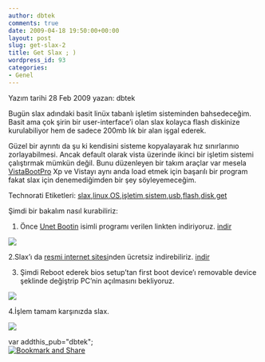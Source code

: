 ```yaml
---
author: dbtek
comments: true
date: 2009-04-18 19:50:00+00:00
layout: post
slug: get-slax-2
title: Get Slax ; )
wordpress_id: 93
categories:
- Genel
---
```


Yazım tarihi 28 Feb 2009 yazan: dbtek[](http://dbtek.wordpress.com/wp-admin/post.php?action=edit&post=45)    

            

Bugün slax adındaki basit linüx tabanlı işletim sisteminden bahsedeceğim. Basit ama çok şirin bir user-interface’i olan slax kolayca flash diskinize kurulabiliyor hem de sadece 200mb lık bir alan işgal ederek.

Güzel bir ayrıntı da şu ki kendisini sisteme kopyalayarak hız sınırlarınıo zorlayabilmesi. Ancak default olarak vista üzerinde ikinci bir işletim sistemi çalıştırmak mümkün değil. Bunu düzenleyen bir takım araçlar var mesela [VistaBootPro](http://www.vistabootpro.org/) Xp ve Vistayı aynı anda load etmek için başarılı bir program fakat slax için denemediğimden bir şey söyleyemeceğim.

Technorati Etiketleri: [slax](http://technorati.com/tags/slax),[linux](http://technorati.com/tags/linux),[OS](http://technorati.com/tags/OS),[işletim](http://technorati.com/tags/i%c5%9fletim),[sistem](http://technorati.com/tags/sistem),[usb](http://technorati.com/tags/usb),[flash](http://technorati.com/tags/flash),[disk](http://technorati.com/tags/disk),[get](http://technorati.com/tags/get)

Şimdi bir bakalım nasıl kurabiliriz:

1. Önce [Unet Bootin](http://unetbootin.sourceforge.net/unetbootin-windows-latest.exe) isimli programı verilen linkten indiriyoruz. [indir](http://unetbootin.sourceforge.net/unetbootin-windows-latest.exe)

![](http://static.shiftdelete.net/img/article/slax21235573684.jpg)

2.Slax’ı da [resmi internet sitesi](http://www.slax.org/get_slax.php)nden ücretsiz indirebiliriz. [indir](http://www.slax.org/get_slax.php)

3. Şimdi Reboot ederek bios setup’tan first boot device’ı removable device şeklinde değiştrip PC’nin açılmasını bekliyoruz.

![](http://static.shiftdelete.net/img/article/slax41235574315.jpg)

4.İşlem tamam karşınızda slax.

![](http://static.shiftdelete.net/img/article/slax31235573245.jpg)

  
  
  
var addthis_pub="dbtek";  
[![Bookmark and Share](http://s7.addthis.com/static/btn/lg-share-en.gif)](http://www.addthis.com/bookmark.php?v=20)  

